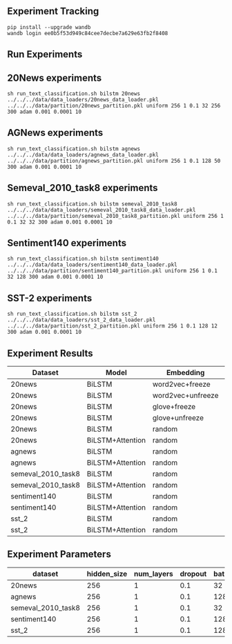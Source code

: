 ## Experiment Tracking
```shell script
pip install --upgrade wandb
wandb login ee0b5f53d949c84cee7decbe7a629e63fb2f8408
```
## Run Experiments

## 20News experiments
```
sh run_text_classification.sh bilstm 20news ../../../data/data_loaders/20news_data_loader.pkl ../../../data/partition/20news_partition.pkl uniform 256 1 0.1 32 256 300 adam 0.001 0.0001 10
```

## AGNews experiments
```
sh run_text_classification.sh bilstm agnews ../../../data/data_loaders/agnews_data_loader.pkl ../../../data/partition/agnews_partition.pkl uniform 256 1 0.1 128 50 300 adam 0.001 0.0001 10
```

## Semeval_2010_task8 experiments
```
sh run_text_classification.sh bilstm semeval_2010_task8 ../../../data/data_loaders/semeval_2010_task8_data_loader.pkl ../../../data/partition/semeval_2010_task8_partition.pkl uniform 256 1 0.1 32 32 300 adam 0.001 0.0001 10
```

## Sentiment140 experiments
```
sh run_text_classification.sh bilstm sentiment140 ../../../data/data_loaders/sentiment140_data_loader.pkl ../../../data/partition/sentiment140_partition.pkl uniform 256 1 0.1 32 128 300 adam 0.001 0.0001 10
```

## SST-2 experiments
```
sh run_text_classification.sh bilstm sst_2 ../../../data/data_loaders/sst_2_data_loader.pkl ../../../data/partition/sst_2_partition.pkl uniform 256 1 0.1 128 12 300 adam 0.001 0.0001 10
```

## Experiment Results
| Dataset | Model | Embedding | Accuracy |
| ------- | ------ | ------- | ------- |
| 20news | BiLSTM | word2vec+freeze | 57.91% |
| 20news | BiLSTM | word2vec+unfreeze | 56.78% |
| 20news | BiLSTM | glove+freeze | 66.10% |
| 20news | BiLSTM | glove+unfreeze | 64.42% |
| 20news | BiLSTM | random | 66.76% |
| 20news | BiLSTM+Attention | random | 63.97% |
| agnews | BiLSTM | random | 90.46% |
| agnews | BiLSTM+Attention | random | 89.96% |
| semeval_2010_task8 | BiLSTM | random | 69.68% |
| semeval_2010_task8 | BiLSTM+Attention | random | 68.79% |
| sentiment140 | BiLSTM | random | 60.30% |
| sentiment140 | BiLSTM+Attention | random | 59.79% |
| sst_2 | BiLSTM | random | 65.45% |
| sst_2 | BiLSTM+Attention | random | 65.29% |

## Experiment Parameters
| dataset | hidden_size | num_layers | dropout | batch_size | max_seq_len | embedding_length | optimizer | lr | wd | epochs |
| ------- | ------ | ------- | ------- | ------- | ------- | ------- | ------- | ------- | ------- | ------- |
| 20news | 256 |  1 |  0.1 |  32 |  256 |  300 |  adam |  0.001 |  0.0001 |  200 |
| agnews | 256 |  1 |  0.1 |  128 |  50 |  300 |  adam |  0.001 |  0.0001 |  200 |
| semeval_2010_task8 | 256 |  1 |  0.1 |  32 |  32 |  300 |  adam |  0.001 |  0.0001 |  200 |
| sentiment140 | 256 |  1 |  0.1 |  128 |  32 |  300 |  adam |  0.001 |  0.0001 |  200 |
| sst_2 | 256 |  1 |  0.1 |  128 |  12 |  300 |  adam |  0.001 |  0.0001 |  200 |